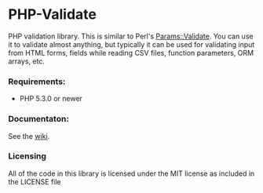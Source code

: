 PHP-Validate
============

PHP validation library.
This is similar to Perl's [Params::Validate](http://search.cpan.org/~drolsky/Params-Validate-1.08/lib/Params/Validate.pm).
You can use it to validate almost anything, but typically it can be used for validating input from HTML forms, fields while reading CSV files, function parameters, ORM arrays, etc.

### Requirements:
*  PHP 5.3.0 or newer

### Documentaton:
See the [wiki](https://github.com/cmanley/PHP-Validate/wiki).

### Licensing
All of the code in this library is licensed under the MIT license as included in the LICENSE file
